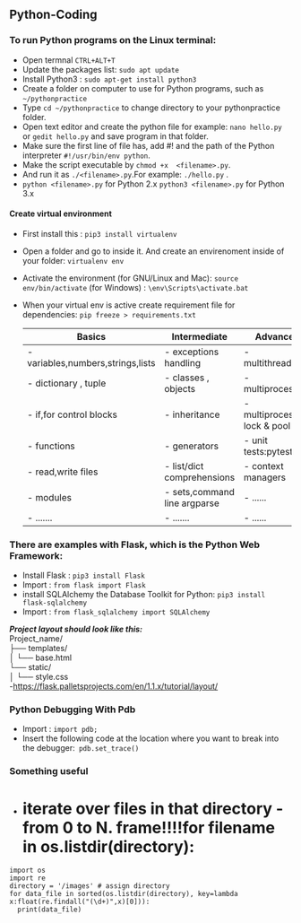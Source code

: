 ## Python-Coding

### To run Python programs on the Linux terminal:
- Open termnal `CTRL+ALT+T`
- Update the packages list: `sudo apt update`
- Install Python3 : `sudo apt-get install python3`
- Create a folder on computer to use for Python programs, such as `~/pythonpractice`
- Type `cd ~/pythonpractice` to change directory to your pythonpractice folder.
- Open text editor and create the python file for example: `nano hello.py` or `gedit hello.py` and save program in that folder.
- Make sure the first line of file has, add #! and the path of the Python interpreter `#!/usr/bin/env python`.
- Make the script executable by `chmod +x  <filename>.py`.
- And run it as `./<filename>.py`.For example: `./hello.py` . 
- `python <filename>.py` for Python 2.x  `python3 <filename>.py` for Python 3.x


#### Create virtual environment
- First install this : `pip3 install virtualenv`
- Open a folder and go to inside it. And create an envirenoment inside of your folder: `virtualenv env`
- Activate the environment (for GNU/Linux and Mac): `source env/bin/activate`  (for Windows) : `\env\Scripts\activate.bat`
- When your virtual env is active create requirement file for dependencies: `pip freeze > requirements.txt`


  |      Basics                           |     Intermediate                        |     Advanced                      |
  |---------------------------------------|-----------------------------------------|-----------------------------------|
  |  - variables,numbers,strings,lists    |  - exceptions handling                  |  - multithreading                 |
  |  - dictionary , tuple                 |  - classes , objects                    |  - multiprocessing                |
  |  - if,for control blocks              |  - inheritance                          |  - multiprocessing lock & pool    |
  |  - functions                          |  - generators                           |  - unit tests:pytest              |
  |  - read,write files                   |  - list/dict comprehensions             |  - context managers               |
  |  - modules                            |  - sets,command line argparse           |  - ......                         |
  |  - .......                            |  - .......                              |  - ......                         |



### There are examples with Flask, which is the Python Web Framework:
- Install Flask : `pip3 install Flask`
- Import : `from flask import Flask`
- install SQLAlchemy the Database Toolkit for Python: `pip3 install flask-sqlalchemy`
- Import : `from flask_sqlalchemy import SQLAlchemy`


***Project layout should look like this:*** <br/>
Project_name/ <br/>
├── templates/<br/>
│   └── base.html<br/>
└── static/<br/>
│    └── style.css     
-https://flask.palletsprojects.com/en/1.1.x/tutorial/layout/


### Python Debugging With Pdb
- Import : `import pdb;` 
- Insert the following code at the location where you want to break into the debugger:` pdb.set_trace()`

### Something useful
- # iterate over files in that directory - from 0 to N. frame!!!!for filename in os.listdir(directory):
``` python:
import os
import re
directory = '/images' # assign directory
for data_file in sorted(os.listdir(directory), key=lambda x:float(re.findall("(\d+)",x)[0])):
  print(data_file)
 ```
